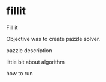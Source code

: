 # fillit
Fill it

Objective was to create pazzle solver.

pazzle description



little bit about algorithm

how to run
